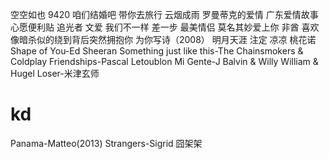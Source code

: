 空空如也
9420
咱们结婚吧
带你去旅行
云烟成雨
罗曼蒂克的爱情
广东爱情故事
心愿便利贴
追光者
文爱
我们不一样
差一步
最美情侣
莫名其妙爱上你
非酋
喜欢
像暗杀似的绕到背后突然拥抱你
为你写诗（2008）
明月天涯
注定
凉凉
桃花诺
Shape of You-Ed Sheeran
Something just like this-The Chainsmokers & Coldplay
Friendships-Pascal Letoublon
Mi Gente-J Balvin & Willy William & Hugel
Loser-米津玄师
# kd
Panama-Matteo(2013)
Strangers-Sigrid
囧架架